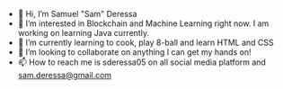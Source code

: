 - 👋 Hi, I’m Samuel "Sam" Deressa
- 👀 I’m interested in Blockchain and Machine Learning right now. I am working on learning Java currently.
- 🌱 I’m currently learning to cook, play 8-ball and learn HTML and CSS
- 💞️ I’m looking to collaborate on anything I can get my hands on!
- 📫 How to reach me is sderessa05 on all social media platform and sam.deressa@gmail.com

